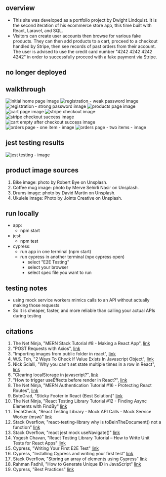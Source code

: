 ## overview 
- This site was developed as a portfolio project by Dwight Lindquist. It is the second iteration of his ecommerce store app, this time built with React, Laravel, and SQL. 
- Visitors can create user accounts then browse for various fake products. They can then add products to a cart, proceed to a checkout handled by Stripe, then see records of past orders from their account. The user is advised to use the credit card number "4242 4242 4242 4242" in order to successfully proceed with a fake payment via Stripe. 


## no longer deployed 


## walkthrough
![initial home page image](./public/images/site-walkthrough-1.png)
![registration - weak password image](./public/images/site-walkthrough-2.png)
![registration - strong password image](./public/images/site-walkthrough-3.png)
![products page image](./public/images/site-walkthrough-4.png)
![cart page image](./public/images/site-walkthrough-5.png)
![stripe checkout image](./public/images/site-walkthrough-6.png)
![stripe checkout success image](./public/images/site-walkthrough-7.png)
![cart empty after checkout success image](./public/images/site-walkthrough-8.png)
![orders page - one item - image](./public/images/site-walkthrough-9.png)
![orders page - two items - image](./public/images/site-walkthrough-10.png)


## jest testing results 
![jest testing - image](./public/images/jest-screenshot.png)


## product image sources
1. Bike image: photo by Robert Bye on Unsplash. 
2. Coffee mug image: photo by Merve Sehirli Nasir on Unsplash. 
3. Drums image: photo by David Martin on Unsplash.
4. Ukulele image: Photo by Joints Creative on Unsplash.


## run locally 
- app: 
  - npm start 
- jest: 
  - npm test 
- cypress: 
  - run app in one terminal (npm start)
  - run cypress in another terminal (npx cypress open)
    - select "E2E Testing"
    - select your browser 
    - select spec file you want to run 


## testing notes 
- using mock service workers mimics calls to an API without actually making those requests
- So it is cheaper, faster, and more reliable than calling your actual APIs during testing


## citations 
1. The Net Ninja, "MERN Stack Tutorial #8 - Making a React App", [link](https://www.youtube.com/watch?v=bx4nk7kBS10&list=PL4cUxeGkcC9iJ_KkrkBZWZRHVwnzLIoUE&index=8)
2. "POST Requests with Axios", [link](https://masteringjs.io/tutorials/axios/post)
3. "Importing images from public folder in react", [link](https://stackoverflow.com/questions/71881492/importing-images-from-public-folder-in-react)
4. W.S. Toh, "2 Ways To Check If Value Exists In Javascript Object", [link](https://code-boxx.com/check-value-exists-in-object-javascript/)
5. Nick Scialli, "Why you can't set state multiple times in a row in React", [link](https://typeofnan.dev/why-you-cant-setstate-multiple-times-in-a-row/)
7. "Clearing localStorage in javascript?", [link](https://stackoverflow.com/questions/7667958/clearing-localstorage-in-javascript)
8. "How to trigger useEffects before render in React?", [link](https://stackoverflow.com/questions/63711013/how-to-trigger-useeffects-before-render-in-react)
9. The Net Ninja, "MERN Authentication Tutorial #16 - Protecting React Routes", [link](https://www.youtube.com/watch?v=to-V-LcsXUU)
10. ByteGrad, "Sticky Footer in React (Best Solution)" [link](https://www.youtube.com/watch?v=pggIVY5eOGM)
11. The Net Ninja, "React Testing Library Tutorial #12 - Finding Async Elements with FindBy" [link](https://www.youtube.com/watch?v=V2wWLM8VX5k)
12. TechCheck, "React Testing Library - Mock API Calls - Mock Service Worker (msw)" [link](https://www.youtube.com/watch?v=oMv2eAGWtZU)
13. Stack Overflow, "react-testing-library why is toBeInTheDocument() not a function" [link](https://stackoverflow.com/questions/56547215/react-testing-library-why-is-tobeinthedocument-not-a-function)
14. Stack Overflow, "react jest mock useNavigate()" [link](https://stackoverflow.com/questions/66284286/react-jest-mock-usenavigate)
15. Yogesh Chavan, "React Testing Library Tutorial – How to Write Unit Tests for React Apps" [link](https://www.freecodecamp.org/news/write-unit-tests-using-react-testing-library/)
16. Cypress, "Writing Your First E2E Test" [link](https://docs.cypress.io/guides/end-to-end-testing/writing-your-first-end-to-end-test)
17. Cypress, "Installing Cypress and writing your first test" [link](https://learn.cypress.io/testing-your-first-application/installing-cypress-and-writing-your-first-test)
18. Stack Overflow, "Storing an array of elements using Cypress" [link](https://stackoverflow.com/questions/61196857/storing-an-array-of-elements-using-cypress)
19. Rahman Fadhil, "How to Generate Unique ID in JavaScript" [link](https://dev.to/rahmanfadhil/how-to-generate-unique-id-in-javascript-1b13)
20. Cypress, "Best Practices" [link](https://docs.cypress.io/guides/references/best-practices#Using-after-Or-afterEach-Hooks)